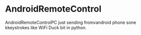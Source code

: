 # AndroidRemoteControl
AndroidRemoteControlPC just sending fromvandroid phone sone kkeystrokes like WiFi Duck bit in python.
